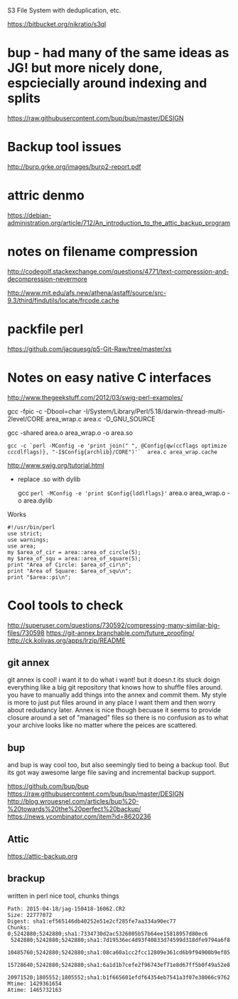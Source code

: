 
S3 File System with deduplication, etc. 

https://bitbucket.org/nikratio/s3ql






# bup - had many of the same ideas as JG! but more nicely done, espciecially around indexing and splits

https://raw.githubusercontent.com/bup/bup/master/DESIGN


# Backup tool issues

http://burp.grke.org/images/burp2-report.pdf

# attric denmo

https://debian-administration.org/article/712/An_introduction_to_the_attic_backup_program



# notes on filename compression


http://codegolf.stackexchange.com/questions/4771/text-compression-and-decompression-nevermore

http://www.mit.edu/afs.new/athena/astaff/source/src-9.3/third/findutils/locate/frcode.cache


# packfile perl

https://github.com/jacquesg/p5-Git-Raw/tree/master/xs




# Notes on easy native C interfaces

http://www.thegeekstuff.com/2012/03/swig-perl-examples/


gcc -fpic -c -Dbool=char -I/System/Library/Perl/5.18/darwin-thread-multi-2level/CORE  area_wrap.c area.c -D_GNU_SOURCE

gcc -shared area.o area_wrap.o -o area.so


    gcc -c `perl -MConfig -e 'print join(" ", @Config{qw(ccflags optimize cccdlflags)}, "-I$Config{archlib}/CORE")'`  area.c area_wrap.cache

http://www.swig.org/tutorial.html

- replace .so with dylib

    gcc `perl -MConfig -e 'print $Config{lddlflags}'` area.o area_wrap.o -o area.dylib

Works

    #!/usr/bin/perl
    use strict;
    use warnings;
    use area;
    my $area_of_cir = area::area_of_circle(5);
    my $area_of_squ = area::area_of_square(5);
    print "Area of Circle: $area_of_cir\n";
    print "Area of Square: $area_of_squ\n";
    print "$area::pi\n";





# Cool tools to check



http://superuser.com/questions/730592/compressing-many-similar-big-files/730598
https://git-annex.branchable.com/future_proofing/
http://ck.kolivas.org/apps/lrzip/README

## git annex

git annex is cool! i want it to do what i want! but it doesn.t its stuck doign
everything like a big git repository that knows how to shuffle files around.
you have to manually add things into the annex and commit them. My style is
more to just put files around in any place I want them and then worry about
redudancy later. Annex is nice though becuase it seems to provide closure
around a set of "managed" files so there is no confusion as to what your
archive looks like no matter where the peices are scattered.

## bup

and bup is way cool too, but also seemingly tied to being a backup tool. But
its got way awesome large file saving and incremental backup support.

https://github.com/bup/bup
https://raw.githubusercontent.com/bup/bup/master/DESIGN
http://blog.wrouesnel.com/articles/bup%20-%20towards%20the%20perfect%20backup/
https://news.ycombinator.com/item?id=8620236

## Attic

https://attic-backup.org





## brackup

written in perl
nice tool, chunks things

    Path: 2015-04-18/jag-150418-16062.CR2
    Size: 22777072
    Digest: sha1:ef565146db40252e51e2cf285fe7aa334a90ec77
    Chunks: 0;5242880;5242880;sha1:7334730d2ac5326005b57b64ee15818957d80ec6
     5242880;5242880;5242880;sha1:7d19536ec4d93f40833d74599d318dfe9794a6f8
     10485760;5242880;5242880;sha1:08ca60a1cc2fcc12809e361cd6b9f94900b9ef05
     15728640;5242880;5242880;sha1:6a1d1b7cefe2f96743ef71e8d67ff5b0f49a52e8
     20971520;1805552;1805552;sha1:b1f665601efdf64354eb7541a3f07e38066c9762
    Mtime: 1429361654
    Atime: 1465732163


